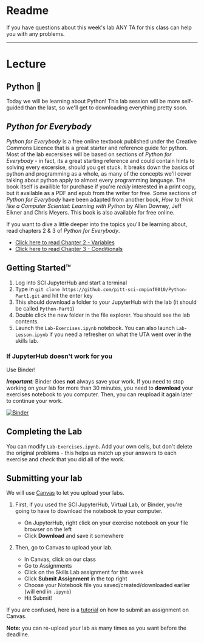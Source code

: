 # Readme

If you have questions about this week's lab ANY TA for this class can help you with any problems.

---

# Lecture
## Python :snake:

Today we will be learning about Python! This lab session will be more self-guided than the last, so we'll get to downloading everything pretty soon.

## *Python for Everybody*

*Python for Everybody* is a free online textbook published under the Creative Commons Licence that is a great starter and reference guide for python.  Most of the lab excersises will be based on sections of *Python for Everybody* - in fact, its a great starting reference and could contain hints to solving every excersise, should you get stuck.  It breaks down the basics of python and programming as a whole, as many of the concepts we'll cover talking about python apply to almost every programming language.  The book itself is availible for purchase if you're *really* interested in a print copy, but it available as a PDF and epub from the writer for free.  Some sections of *Python for Everybody* have been adapted from another book, *How to think like a Computer Scientist: Learning with Python* by Allen Downey, Jeff Elkner and Chris Meyers.  This book is also available for free online.

If you want to dive a little deeper into the topics you'll be learning about, read chapters 2 & 3 of *Python for Everybody*.
* [Click here to read Chapter 2 - Variables](https://www.py4e.com/html3/02-variables)
* [Click here to read Chapter 3 - Conditionals](https://www.py4e.com/html3/03-conditional)

## Getting Started™

1. Log into SCI JupyterHub and start a terminal
2. Type in `git clone https://github.com/pitt-sci-cmpinf0010/Python-Part1.git` and hit the enter key
3. This should download a folder to your JupyterHub with the lab (it should be called `Python-Part1`)
4. Double click the new folder in the file explorer. You should see the lab contents.
5. Launch the `Lab-Exercises.ipynb` notebook. You can also launch `Lab-Lesson.ipynb` if you need a refresher on what the UTA went over in the skills lab.

### If JupyterHub doesn't work for you

Use Binder!

_**Important**:_ Binder does **not** always save your work. If you need to stop working on your lab for more than 30 minutes, you need to **download** your exercises notebook to you computer. Then, you can reupload it again later to continue your work.

[![Binder](https://mybinder.org/badge_logo.svg)](https://mybinder.org/v2/gh/pitt-sci-cmpinf0010/Python-Part1/HEAD)

## Completing the Lab

You can modify `Lab-Exercises.ipynb`. Add your own cells, but don't delete the original problems - this helps us match up your answers to each exercise and check that you did all of the work.

## Submitting your lab

We will use [Canvas](canvas.pitt.edu) to let you upload your labs. 

1. First, if you used the SCI JupyterHub, Virtual Lab, or Binder, you're going to have to download the notebook to your computer.
    * On JupyterHub, right click on your exercise notebook on your file browser on the left
    * Click **Download** and save it somewhere

2. Then, go to Canvas to upload your lab.
    * In Canvas, click on our class
    * Go to Assignments
    * Click on the Skills Lab assignment for this week
    * Click **Submit Assignment** in the top right
    * Choose your Notebook file you saved/created/downloaded earlier (will end in `.ipynb`)
    * Hit Submit!

If you are confused, here is a [tutorial](https://community.canvaslms.com/t5/Student-Guide/How-do-I-upload-a-file-as-an-assignment-submission-in-Canvas/ta-p/274) on how to submit an assignment on Canvas.

**Note:** you can re-upload your lab as many times as you want before the deadline.



